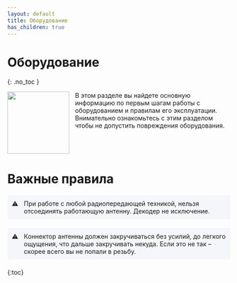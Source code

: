 ```yaml
---
layout: default
title: Оборудование
has_children: true
---
```


# Оборудование
{: .no_toc }

<div class="fs-6 fw-300" style="display: flex;gap: 13px;">
  <img src="/Docs/images/box3.png" style="width: 140px" />
  <div>В этом разделе вы найдете основную информацию по первым шагам работы с оборудованием и правилам его эксплуатации.
Внимательно ознакомьтесь с этим разделом чтобы не допустить повреждения оборудования.</div>
</div>


# Важные правила

<div style="background-color: #f5f6fa;padding: 10px;margin: 20px 0;display: flex;gap: 13px;">
⚠️ <div>При работе с любой радиопередающей техникой, нельзя отсоединять работающую антенну.
Декодер не исключение.</div>
</div>

<div style="background-color: #f5f6fa;padding: 10px;margin: 20px 0;display: flex;gap: 13px;">
⚠️ <div>Коннектор антенны должен закручиваться без усилий, до легкого ощущения, 
что дальше закручивать некуда. Если это не так – скорее всего вы не попали в резьбу.</div>
</div>



{:toc}
